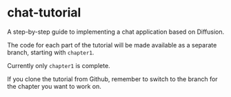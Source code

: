 # chat-tutorial
A step-by-step guide to implementing a chat application based on Diffusion.

The code for each part of the tutorial will be made available as a separate branch, starting with `chapter1`.

Currently only `chapter1` is complete.

If you clone the tutorial from Github, remember to switch to the branch for the chapter you want to work on.


